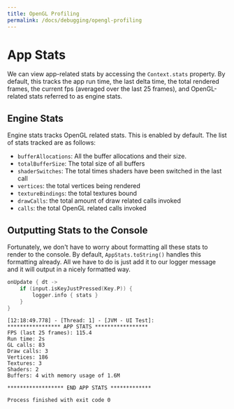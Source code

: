 ```yaml
---
title: OpenGL Profiling
permalink: /docs/debugging/opengl-profiling
---
```


# App Stats

We can view app-related stats by accessing the `Context.stats` property. By default, this tracks the app run time, the last delta time, the total rendered frames, the current fps (averaged over the last 25 frames), and OpenGL-related stats referred to as engine stats.

## Engine Stats

Engine stats tracks OpenGL related stats. This is enabled by default. The list of stats tracked are as follows:

-   `bufferAllocations`: All the buffer allocations and their size.
-   `totalBufferSize`: The total size of all buffers
-   `shaderSwitches`: The total times shaders have been switched in the last call
-   `vertices`: the total vertices being rendered
-   `textureBindings`: the total textures bound
-   `drawCalls`: the total amount of draw related calls invoked
-   `calls`: the total OpenGL related calls invoked

## Outputting Stats to the Console

Fortunately, we don't have to worry about formatting all these stats to render to the console. By default, `AppStats.toString()` handles this formatting already. All we have to do is just add it to our logger message and it will output in a nicely formatted way.

```kotlin
onUpdate { dt ->
    if (input.isKeyJustPressed(Key.P)) {
        logger.info { stats }
    }
}
```

```
[12:18:49.778] - [Thread: 1] - [JVM - UI Test]:
***************** APP STATS *****************
FPS (last 25 frames): 115.4
Run time: 2s
GL calls: 83
Draw calls: 3
Vertices: 186
Textures: 3
Shaders: 2
Buffers: 4 with memory usage of 1.6M

****************** END APP STATS *************

Process finished with exit code 0
```

